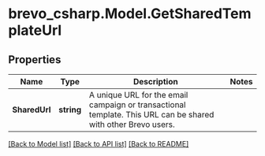 # brevo_csharp.Model.GetSharedTemplateUrl
## Properties

Name | Type | Description | Notes
------------ | ------------- | ------------- | -------------
**SharedUrl** | **string** | A unique URL for the email campaign or transactional template. This URL can be shared with other Brevo users. | 

[[Back to Model list]](../README.md#documentation-for-models) [[Back to API list]](../README.md#documentation-for-api-endpoints) [[Back to README]](../README.md)

